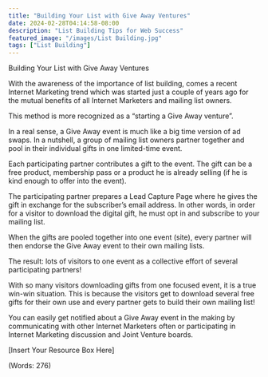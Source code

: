 ```yaml
---
title: "Building Your List with Give Away Ventures"
date: 2024-02-28T04:14:58-08:00
description: "List Building Tips for Web Success"
featured_image: "/images/List Building.jpg"
tags: ["List Building"]
---
```


Building Your List with Give Away Ventures


With the awareness of the importance of list building, comes a recent Internet Marketing trend which was started just a couple of years ago for the mutual benefits of all Internet Marketers and mailing list owners.

This method is more recognized as a “starting a Give Away venture”.

In a real sense, a Give Away event is much like a big time version of ad swaps. In a nutshell, a group of mailing list owners partner together and pool in their individual gifts in one limited-time event.

Each participating partner contributes a gift to the event. The gift can be a free product, membership pass or a product he is already selling (if he is kind enough to offer into the event).

The participating partner prepares a Lead Capture Page where he gives the gift in exchange for the subscriber’s email address. In other words, in order for a visitor to download the digital gift, he must opt in and subscribe to your mailing list.

When the gifts are pooled together into one event (site), every partner will then endorse the Give Away event to their own mailing lists.

The result: lots of visitors to one event as a collective effort of several participating partners!

With so many visitors downloading gifts from one focused event, it is a true win-win situation. This is because the visitors get to download several free gifts for their own use and every partner gets to build their own mailing list!

You can easily get notified about a Give Away event in the making by communicating with other Internet Marketers often or participating in Internet Marketing discussion and Joint Venture boards.


[Insert Your Resource Box Here]

(Words: 276)


